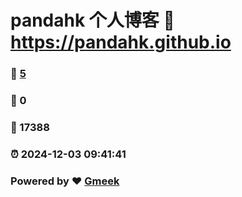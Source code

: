 # pandahk 个人博客 :link: https://pandahk.github.io 
### :page_facing_up: [5](https://pandahk.github.io/tag.html) 
### :speech_balloon: 0 
### :hibiscus: 17388 
### :alarm_clock: 2024-12-03 09:41:41 
### Powered by :heart: [Gmeek](https://github.com/Meekdai/Gmeek)
